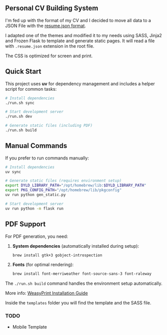 ## Personal CV Building System ##

I'm fed up with the format of my CV and I decided to move all data to a JSON File with the [resume.json format](https://jsonresume.org/).

I adapted one of the themes and modified it to my needs using SASS, Jinja2 and Frozen Flask to template and generate static pages. It will read a file with `.resume.json` extension in the root file.

The CSS is optimized for screen and print.

## Quick Start

This project uses **uv** for dependency management and includes a helper script for common tasks:

```bash
# Install dependencies
./run.sh sync

# Start development server
./run.sh dev

# Generate static files (including PDF)
./run.sh build
```

## Manual Commands

If you prefer to run commands manually:

```bash
# Install dependencies
uv sync

# Generate static files (requires environment setup)
export DYLD_LIBRARY_PATH="/opt/homebrew/lib:$DYLD_LIBRARY_PATH"
export PKG_CONFIG_PATH="/opt/homebrew/lib/pkgconfig"
uv run python gen_static.py

# Start development server
uv run python -m flask run 
```

## PDF Support

For PDF generation, you need:

1. **System dependencies** (automatically installed during setup):
   ```bash
   brew install gtk+3 gobject-introspection
   ```

2. **Fonts** (for optimal rendering):
   ```bash
   brew install font-merriweather font-source-sans-3 font-raleway
   ```

The `./run.sh build` command handles the environment setup automatically.

More info: [WeasyPrint Installation Guide](https://weasyprint.readthedocs.io/en/stable/install.html#gtk64installer)

Inside the `templates` folder you will find the template and the SASS file.

### TODO ###
- Mobile Template
